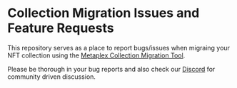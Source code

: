 # Collection Migration Issues and Feature Requests

This repository serves as a place to report bugs/issues when migraing your NFT collection using the [Metaplex Collection Migration Tool](https://collections.metaplex.com).

Please be thorough in your bug reports and also check our [Discord](https://discord.gg/metaplex) for community driven discussion.
